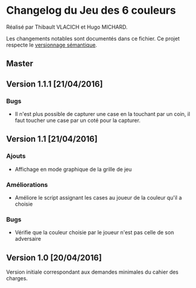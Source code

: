 # Changelog du Jeu des 6 couleurs

Réalisé par Thibault VLACICH et Hugo MICHARD.

Les changements notables sont documentés dans ce fichier. Ce projet respecte le [versionnage sémantique](http://semver.org/).

## Master

## Version 1.1.1 [21/04/2016]

### Bugs
- Il n'est plus possible de capturer une case en la touchant par un coin, il faut toucher une case par un coté pour la capturer.

## Version 1.1 [21/04/2016]

### Ajouts
- Affichage en mode graphique de la grille de jeu

### Améliorations
- Améliore le script assignant les cases au joueur de la couleur qu'il a choisie

### Bugs
- Vérifie que la couleur choisie par le joueur n'est pas celle de son adversaire

## Version 1.0 [20/04/2016]
Version initiale correspondant aux demandes minimales du cahier des charges.
